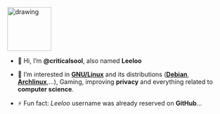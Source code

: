 <img src="https://avatars.githubusercontent.com/u/164774099?v=4" alt="drawing" width="100"/>

- 👋 Hi, I’m **@criticalsool**, also named **Leeloo**

- 👀 I’m interested in **[GNU/Linux](https://fr.wikipedia.org/wiki/Linux)** and its distributions (**[Debian](https://www.debian.org/)**, **[Archlinux](https://archlinux.org/)**,...), Gaming, improving **privacy** and everything related to **computer science**.

- ⚡ Fun fact: *Leeloo* username was already reserved on **GitHub**...
